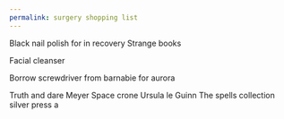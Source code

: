 ```yaml
---
permalink: surgery shopping list
---
```

Black nail polish for in recovery 
Strange books 
 
Facial cleanser 


Borrow screwdriver from barnabie for aurora 



Truth and dare Meyer 
Space crone Ursula le Guinn 
The spells collection silver press a